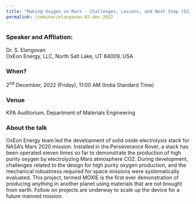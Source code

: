 ```yaml
---
title: "Making Oxygen on Mars - Challenges, Lessons, and Next Step (02/12/22)"
permalink: /seminar/elangovan-02-dec-2022
---
```

### Speaker and Affliation:
Dr. S. Elangovan <br>
OxEon Energy, LLC, North Salt Lake, UT 84009, USA<br>

### When?
2<sup>nd</sup> December, 2022 (Friday), 11:00 AM (India Standard Time)

### Venue
KPA Auditorium, Department of Materials Engineering

### About the talk
OxEon Energy team led the development of solid oxide electrolysis stack for NASA’s Mars 2020 mission. Installed in the Perseverance Rover, a stack has been operated eleven times so far to demonstrate the production of high purity oxygen by electrolyzing Mars atmosphere CO­2. During development, challenges related to the design for high purity oxygen production, and the mechanical robustness required for space missions were systematically evaluated. This project, termed MOXIE is the first ever demonstration of producing anything in another planet using materials that are not brought from earth. Follow on projects are underway to scale up the device for a future manned mission. 

